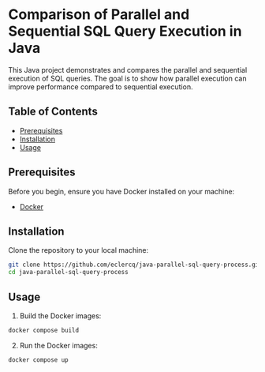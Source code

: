 # Comparison of Parallel and Sequential SQL Query Execution in Java

This Java project demonstrates and compares the parallel and sequential execution of SQL queries. The goal is to show how parallel execution can improve performance compared to sequential execution.

## Table of Contents
- [Prerequisites](#prerequisites)
- [Installation](#installation)
- [Usage](#usage)

## Prerequisites

Before you begin, ensure you have Docker installed on your machine:
- [Docker](https://www.docker.com/get-started)

## Installation

Clone the repository to your local machine:

```bash
git clone https://github.com/eclercq/java-parallel-sql-query-process.git
cd java-parallel-sql-query-process
```

## Usage

1. Build the Docker images:

```bash
docker compose build
```

2. Run the Docker images:

```bash
docker compose up
```
